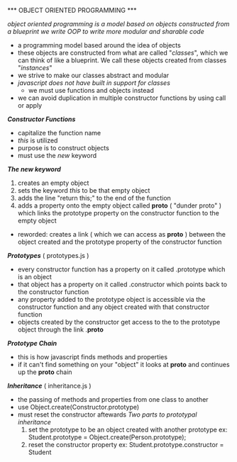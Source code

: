 *** OBJECT ORIENTED PROGRAMMING ***

  *object oriented programming is a model based on objects constructed from a blueprint*
  *we write OOP to write more modular and sharable code*
  - a programming model based around the idea of objects
  - these objects are constructed from what are called
    "*classes*", which we can think of like a blueprint.  We
    call these objects created from classes "*instances*"
  - we strive to make our classes abstract and modular
  - *javascript does not have built in support for classes*
    - we must use functions and objects instead
  - we can avoid duplication in multiple constructor functions by
    using call or apply

***Constructor Functions***
  - capitalize the function name
  - *this* is utilized
  - purpose is to construct objects
  - must use the *new* keyword

***The new keyword***
  1. creates an empty object
  2. sets the keyword *this* to be that empty object
  3. adds the line "return this;" to the end of the function
  4. adds a property onto the empty object called __proto__
     ( "dunder proto" ) which links the prototype property on
     the constructor function to the empty object
  * reworded: creates a link ( which we can access as __proto__ )
    between the object created and the prototype property of the 
    constructor function

***Prototypes*** ( prototypes.js )
  - every constructor function has a property on it called
    .prototype which is an object
  - that object has a property on it called .constructor which
    points back to the constructor function
  - any property added to the prototype object is accessible
    via the constructor function and any object created with that
    constructor function
  - objects created by the constructor get access to the to the
    prototype object through the link .__proto__

***Prototype Chain***
  - this is how javascript finds methods and properties
  - if it can't find something on your "object" it looks at
    __proto__ and continues up the __proto__ chain

***Inheritance*** ( inheritance.js )
  - the passing of methods and properties from one class to another
  - use Object.create(Constructor.prototype)
  - must reset the constructor aftewards
  *Two parts to prototypal inheritance*
    1. set the prototype to be an object created with another prototype
        ex: Student.prototype = Object.create(Person.prototype);
    2. reset the constructor property
        ex: Student.prototype.constructor = Student